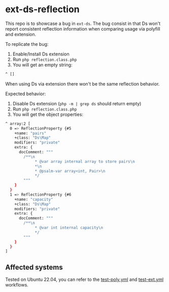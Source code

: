 # ext-ds-reflection

This repo is to showcase a bug in `ext-ds`. The bug consist in that Ds won't report consistent reflection information when comparing usage via polyfill and extension.

To replicate the bug:

1. Enable/Install Ds extension
2. Run `php reflection.class.php`
3. You will get an empty string:

```sh
^ []
```

When using Ds via extension there won't be the same reflection behavior.

Expected behavior:

1. Disable Ds extension (`php -m | grep ds` should return empty)
2. Run `php reflection.class.php`
3. You will get the object properties:

```sh
^ array:2 [
  0 => ReflectionProperty {#5
    +name: "pairs"
    +class: "Ds\Map"
    modifiers: "private"
    extra: {
      docComment: """
        /**\n
             * @var array internal array to store pairs\n
             *\n
             * @psalm-var array<int, Pair>\n
             */
        """
    }
  }
  1 => ReflectionProperty {#6
    +name: "capacity"
    +class: "Ds\Map"
    modifiers: "private"
    extra: {
      docComment: """
        /**\n
             * @var int internal capacity\n
             */
        """
    }
  }
]
```

## Affected systems

Tested on Ubuntu 22.04, you can refer to the [test-poly.yml](.github/workflows/test-poly.yml) and [test-ext.yml](.github/workflows/test-ext.yml) workflows.
